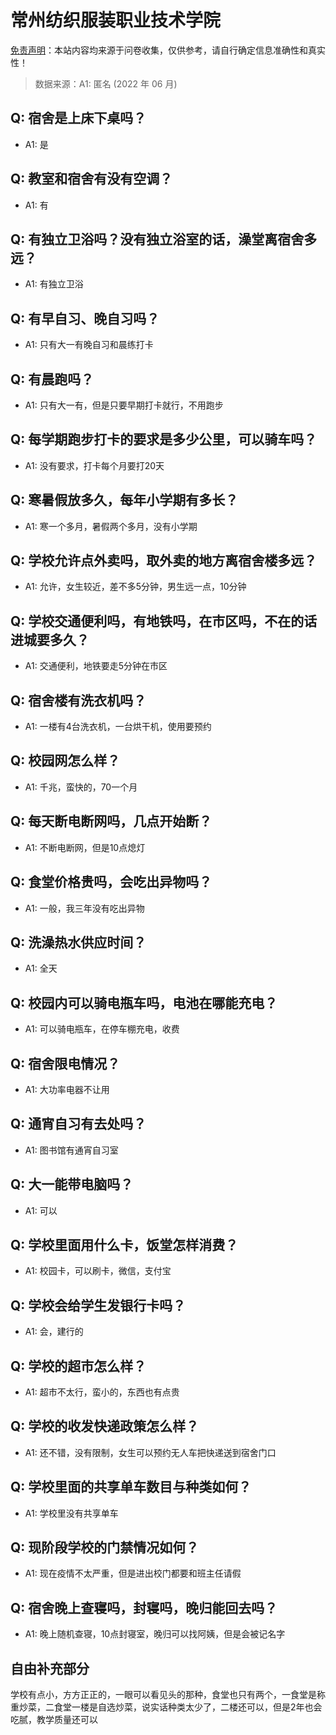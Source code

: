 # 常州纺织服装职业技术学院

[免责声明](https://colleges.chat/#_3)：本站内容均来源于问卷收集，仅供参考，请自行确定信息准确性和真实性！

> 数据来源：A1: 匿名 (2022 年 06 月)

## Q: 宿舍是上床下桌吗？

- A1: 是

## Q: 教室和宿舍有没有空调？

- A1: 有

## Q: 有独立卫浴吗？没有独立浴室的话，澡堂离宿舍多远？

- A1: 有独立卫浴

## Q: 有早自习、晚自习吗？

- A1: 只有大一有晚自习和晨练打卡

## Q: 有晨跑吗？

- A1: 只有大一有，但是只要早期打卡就行，不用跑步

## Q: 每学期跑步打卡的要求是多少公里，可以骑车吗？

- A1: 没有要求，打卡每个月要打20天

## Q: 寒暑假放多久，每年小学期有多长？

- A1: 寒一个多月，暑假两个多月，没有小学期

## Q: 学校允许点外卖吗，取外卖的地方离宿舍楼多远？

- A1: 允许，女生较近，差不多5分钟，男生远一点，10分钟

## Q: 学校交通便利吗，有地铁吗，在市区吗，不在的话进城要多久？

- A1: 交通便利，地铁要走5分钟在市区

## Q: 宿舍楼有洗衣机吗？

- A1: 一楼有4台洗衣机，一台烘干机，使用要预约

## Q: 校园网怎么样？

- A1: 千兆，蛮快的，70一个月

## Q: 每天断电断网吗，几点开始断？

- A1: 不断电断网，但是10点熄灯

## Q: 食堂价格贵吗，会吃出异物吗？

- A1: 一般，我三年没有吃出异物

## Q: 洗澡热水供应时间？

- A1: 全天

## Q: 校园内可以骑电瓶车吗，电池在哪能充电？

- A1: 可以骑电瓶车，在停车棚充电，收费

## Q: 宿舍限电情况？

- A1: 大功率电器不让用

## Q: 通宵自习有去处吗？

- A1: 图书馆有通宵自习室

## Q: 大一能带电脑吗？

- A1: 可以

## Q: 学校里面用什么卡，饭堂怎样消费？

- A1: 校园卡，可以刷卡，微信，支付宝

## Q: 学校会给学生发银行卡吗？

- A1: 会，建行的

## Q: 学校的超市怎么样？

- A1: 超市不太行，蛮小的，东西也有点贵

## Q: 学校的收发快递政策怎么样？

- A1: 还不错，没有限制，女生可以预约无人车把快递送到宿舍门口

## Q: 学校里面的共享单车数目与种类如何？

- A1: 学校里没有共享单车

## Q: 现阶段学校的门禁情况如何？

- A1: 现在疫情不太严重，但是进出校门都要和班主任请假

## Q: 宿舍晚上查寝吗，封寝吗，晚归能回去吗？

- A1: 晚上随机查寝，10点封寝室，晚归可以找阿姨，但是会被记名字

## 自由补充部分

学校有点小，方方正正的，一眼可以看见头的那种，食堂也只有两个，一食堂是称重炒菜，二食堂一楼是自选炒菜，说实话种类太少了，二楼还可以，但是2年也会吃腻，教学质量还可以